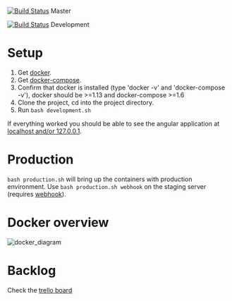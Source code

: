 [![Build Status](https://travis-ci.org/Samfundet/fg.svg?branch=master)](https://travis-ci.org/Samfundet/fg) Master 

[![Build Status](https://travis-ci.org/Samfundet/fg.svg?branch=development)](https://travis-ci.org/Samfundet/fg) Development 

# Setup
     
1. Get [docker](https://www.docker.com/products/overview).
2. Get [docker-compose](https://docs.docker.com/compose/install/).
3. Confirm that docker is installed (type 'docker -v' and 'docker-compose -v'), docker should be >=1.13 and docker-compose >=1.6
4. Clone the project, cd into the project directory.
5. Run ```bash development.sh```

If everything worked you should be able to see the angular application at [localhost and/or 127.0.0.1](http://127.0.0.1).

# Production
```bash production.sh``` will bring up the containers with production environment. Use ```bash production.sh webhook``` on the
staging server (requires [webhook](https://github.com/adnanh/webhook)).

# Docker overview
![docker_diagram](DOCS/docker_diagram.png)


# Backlog
Check the [trello board](https://trello.com/b/tbU3wIZc/fg-3-0)
